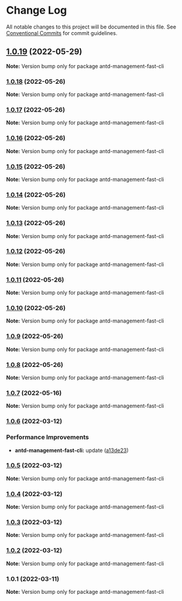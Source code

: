 # Change Log

All notable changes to this project will be documented in this file.
See [Conventional Commits](https://conventionalcommits.org) for commit guidelines.

## [1.0.19](https://github.com/kityandhero/antd-management-fast-framework/compare/antd-management-fast-cli@1.0.18...antd-management-fast-cli@1.0.19) (2022-05-29)

**Note:** Version bump only for package antd-management-fast-cli





### [1.0.18](https://github.com/kityandhero/antd-management-fast-framework/compare/antd-management-fast-cli@1.0.17...antd-management-fast-cli@1.0.18) (2022-05-26)

**Note:** Version bump only for package antd-management-fast-cli





### [1.0.17](https://github.com/kityandhero/antd-management-fast-framework/compare/antd-management-fast-cli@1.0.16...antd-management-fast-cli@1.0.17) (2022-05-26)

**Note:** Version bump only for package antd-management-fast-cli





### [1.0.16](https://github.com/kityandhero/antd-management-fast-framework/compare/antd-management-fast-cli@1.0.15...antd-management-fast-cli@1.0.16) (2022-05-26)

**Note:** Version bump only for package antd-management-fast-cli





### [1.0.15](https://github.com/kityandhero/antd-management-fast-framework/compare/antd-management-fast-cli@1.0.14...antd-management-fast-cli@1.0.15) (2022-05-26)

**Note:** Version bump only for package antd-management-fast-cli





### [1.0.14](https://github.com/kityandhero/antd-management-fast-framework/compare/antd-management-fast-cli@1.0.13...antd-management-fast-cli@1.0.14) (2022-05-26)

**Note:** Version bump only for package antd-management-fast-cli





### [1.0.13](https://github.com/kityandhero/antd-management-fast-framework/compare/antd-management-fast-cli@1.0.12...antd-management-fast-cli@1.0.13) (2022-05-26)

**Note:** Version bump only for package antd-management-fast-cli





### [1.0.12](https://github.com/kityandhero/antd-management-fast-framework/compare/antd-management-fast-cli@1.0.11...antd-management-fast-cli@1.0.12) (2022-05-26)

**Note:** Version bump only for package antd-management-fast-cli





### [1.0.11](https://github.com/kityandhero/antd-management-fast-framework/compare/antd-management-fast-cli@1.0.10...antd-management-fast-cli@1.0.11) (2022-05-26)

**Note:** Version bump only for package antd-management-fast-cli





### [1.0.10](https://github.com/kityandhero/antd-management-fast-framework/compare/antd-management-fast-cli@1.0.9...antd-management-fast-cli@1.0.10) (2022-05-26)

**Note:** Version bump only for package antd-management-fast-cli





### [1.0.9](https://github.com/kityandhero/antd-management-fast-framework/compare/antd-management-fast-cli@1.0.8...antd-management-fast-cli@1.0.9) (2022-05-26)

**Note:** Version bump only for package antd-management-fast-cli





### [1.0.8](https://github.com/kityandhero/antd-management-fast-framework/compare/antd-management-fast-cli@1.0.7...antd-management-fast-cli@1.0.8) (2022-05-26)

**Note:** Version bump only for package antd-management-fast-cli





### [1.0.7](https://github.com/kityandhero/antd-management-fast-framework/compare/antd-management-fast-cli@1.0.6...antd-management-fast-cli@1.0.7) (2022-05-16)

**Note:** Version bump only for package antd-management-fast-cli





### [1.0.6](https://github.com/kityandhero/antd-management-fast-framework/compare/antd-management-fast-cli@1.0.5...antd-management-fast-cli@1.0.6) (2022-03-12)


### Performance Improvements

* **antd-management-fast-cli:** update ([a13de23](https://github.com/kityandhero/antd-management-fast-framework/commit/a13de230097a2de7cb1cc54988978f9b3dc5ef0e))



### [1.0.5](https://github.com/kityandhero/antd-management-fast-framework/compare/antd-management-fast-cli@1.0.4...antd-management-fast-cli@1.0.5) (2022-03-12)

**Note:** Version bump only for package antd-management-fast-cli





### [1.0.4](https://github.com/kityandhero/antd-management-fast-framework/compare/antd-management-fast-cli@1.0.3...antd-management-fast-cli@1.0.4) (2022-03-12)

**Note:** Version bump only for package antd-management-fast-cli





### [1.0.3](https://github.com/kityandhero/antd-management-fast-framework/compare/antd-management-fast-cli@1.0.2...antd-management-fast-cli@1.0.3) (2022-03-12)

**Note:** Version bump only for package antd-management-fast-cli





### [1.0.2](https://github.com/kityandhero/antd-management-fast-framework/compare/antd-management-fast-cli@1.0.1...antd-management-fast-cli@1.0.2) (2022-03-12)

**Note:** Version bump only for package antd-management-fast-cli





### 1.0.1 (2022-03-11)

**Note:** Version bump only for package antd-management-fast-cli
